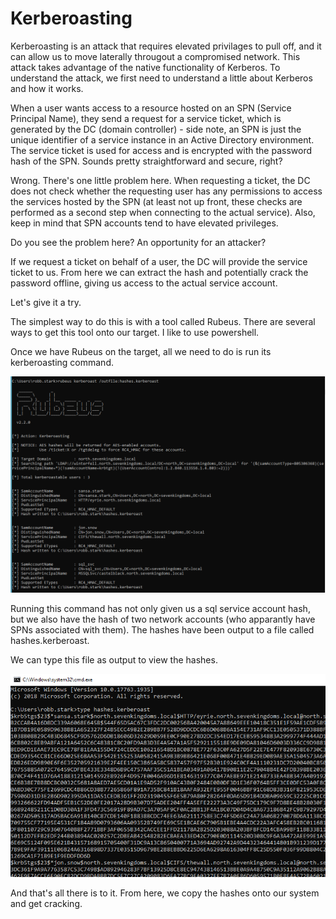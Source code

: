# Kerberoasting

Kerberoasting is an attack that requires elevated privilages to pull off, and it can allow us to move laterally througout a compromised network. This attack takes advantage of the native functionality of Kerberos. To understand the attack, we first need to understand a little about Kerberos and how it works.

When a user wants access to a resource hosted on an SPN (Service Principal Name), they send a request for a service ticket, which is generated by the DC (domain controller) - side note, an SPN is just the unique identifier of a service instance in an Active Directory environment. The service ticket is used for access and is encrypted with the password hash of the SPN. Sounds pretty straightforward and secure, right?

Wrong. There's one little problem here. When requesting a ticket, the DC does not check whether the requesting user has any permissions to access the services hosted by the SPN (at least not up front, these checks are performed as a second step when connecting to the actual service). Also, keep in mind that SPN accounts tend to have elevated privileges.

Do you see the problem here? An opportunity for an attacker?

If we request a ticket on behalf of a user, the DC will provide the service ticket to us. From here we can extract the hash and potentially crack the password offline, giving us access to the actual service account.

Let's give it a try.

The simplest way to do this is with a tool called Rubeus. There are several ways to get this tool onto our target. I like to use powershell.

Once we have Rubeus on the target, all we need to do is run its kerberoasting command.

![images/16-1.png](images/16-1.png)

Running this command has not only given us a sql service account hash, but we also have the hash of two network accounts (who apparantly have SPNs associated with them). The hashes have been output to a file called hashes.kerberoast.

We can type this file as output to view the hashes.

![images/16-2.png](images/16-2.png)

And that's all there is to it. From here, we copy the hashes onto our system and get cracking.

